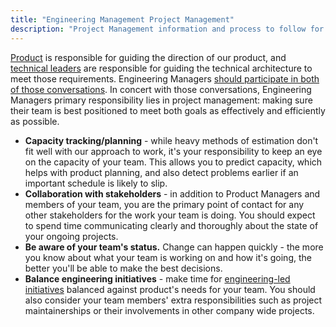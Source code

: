 ```yaml
---
title: "Engineering Management Project Management"
description: "Project Management information and process to follow for Engineering Managers at Example Company."
---
```


[Product](/handbook/product/) is responsible for guiding the direction of our
product, and [technical leaders](../#how-engineering-management-works-at-example_company)
are responsible for guiding the technical architecture to meet those
requirements. Engineering Managers [should participate in both of those conversations](/handbook/product-development-flow/#build-phase-1-plan).
In concert with those conversations,  Engineering Managers primary responsibility lies in project management:
making sure their team is best positioned to meet both goals as effectively and
efficiently as possible.

- **Capacity tracking/planning** - while heavy methods of estimation don't fit
  well with our approach to work, it's your responsibility to keep an eye on the
  capacity of your team. This allows you to predict capacity, which helps with
  product planning, and also detect problems earlier if an important schedule is
  likely to slip.
- **Collaboration with stakeholders** - in addition to Product Managers and
  members of your team, you are the primary point of contact for any other
  stakeholders for the work your team is doing. You should expect to spend time
  communicating clearly and thoroughly about the state of your ongoing projects.
- **Be aware of your team's status.** Change can happen quickly - the more you
  know about what your team is working on and how it's going, the better you'll
  be able to make the best decisions.
- **Balance engineering initiatives** - make time for [engineering-led initiatives](/handbook/engineering/#engineering-led-initiatives) balanced
  against product's needs for your team. You should also consider your team
  members' extra responsibilities such as project maintainerships or their
  involvements in other company wide projects.

